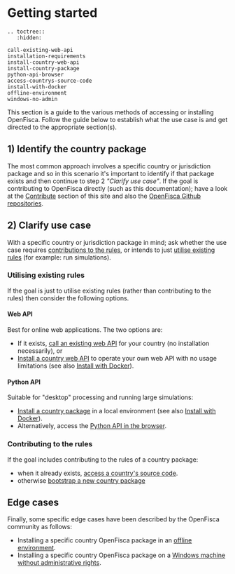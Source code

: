 # <i icon-name="download"></i> Getting started

```eval_rst
.. toctree::
   :hidden:

call-existing-web-api
installation-requirements
install-country-web-api
install-country-package
python-api-browser
access-countrys-source-code
install-with-docker
offline-environment
windows-no-admin
```

This section is a guide to the various methods of accessing or installing OpenFisca. Follow the guide below to establish what the use case is and get directed to the appropriate section(s).

## 1) Identify the country package

The most common approach involves a specific country or jurisdiction package and so in this scenario it's important to identify if that package exists and then continue to step 2 _"Clarify use case"_.
If the goal is contributing to OpenFisca directly (such as this documentation); have a look at the [Contribute](/contribute/index.md) section of this site and also the [OpenFisca Github repositories](https://github.com/openfisca/).

## 2) Clarify use case

With a specific country or jurisdiction package in mind; ask whether the use case requires [contributions to the rules](index.md#contributing-to-the-rules), or intends to just [utilise existing rules](index.md#utilising-existing-rules) (for example: run simulations).

### Utilising existing rules

If the goal is just to utilise existing rules (rather than contributing to the rules) then consider the following options.

#### Web API

Best for online web applications. The two options are:

* If it exists, [call an existing web API](./call-existing-web-api.md) for your country (no installation necessarily), or
* [Install a country web API](./install-country-web-api.md) to operate your own web API with no usage limitations (see also [Install with Docker](./install-with-docker.md)).

#### Python API

Suitable for "desktop" processing and running large simulations:

* [Install a country package](./install-country-package.md) in a local environment (see also [Install with Docker](./install-with-docker.md)).
* Alternatively, access the [Python API in the browser](./python-api-browser.md).

### Contributing to the rules

If the goal includes contributing to the rules of a country package:

* when it already exists, [access a country's source code](./access-countrys-source-code.md).
* otherwise [bootstrap a new country package](/coding-the-legislation/bootstrapping_a_new_country_package.md)

## Edge cases

Finally, some specific edge cases have been described by the OpenFisca community as follows:

* Installing a specific country OpenFisca package in an [offline environment](./offline-environment.md).
* Installing a specific country OpenFisca package on a [Windows machine without administrative rights](./windows-no-admin.md).
